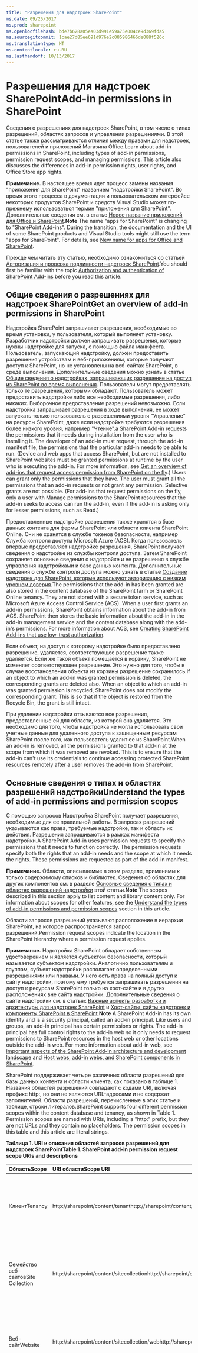```yaml
---
title: "Разрешения для надстроек SharePoint"
ms.date: 09/25/2017
ms.prod: sharepoint
ms.openlocfilehash: bde7b628a05ea03d991e59a75e004ce9d369fda5
ms.sourcegitcommit: 1cae27d85ee691d976e2c085986466de088f526c
ms.translationtype: HT
ms.contentlocale: ru-RU
ms.lasthandoff: 10/13/2017
---
```

# <a name="add-in-permissions-in-sharepoint"></a><span data-ttu-id="461f5-102">Разрешения для надстроек SharePoint</span><span class="sxs-lookup"><span data-stu-id="461f5-102">Add-in permissions in SharePoint</span></span>
<span data-ttu-id="461f5-p101">Сведения о разрешениях для надстроек SharePoint, в том числе о типах разрешений, областях запросов и управлении разрешениями. В этой статье также рассматриваются отличия между правами для надстроек, пользователей и приложений Магазина Office.</span><span class="sxs-lookup"><span data-stu-id="461f5-p101">Learn about add-in permissions in SharePoint, including types of add-in permissions, permission request scopes, and managing permissions. This article also discusses the differences in add-in permission rights, user rights, and Office Store app rights.</span></span>
 

 <span data-ttu-id="461f5-p102">**Примечание.** В настоящее время идет процесс замены названия "приложения для SharePoint" названием "надстройки SharePoint". Во время этого процесса в документации и пользовательском интерфейсе некоторых продуктов SharePoint и средств Visual Studio может по-прежнему использоваться термин "приложения для SharePoint". Дополнительные сведения см. в статье [Новое название приложений для Office и SharePoint](new-name-for-apps-for-sharepoint.md#bk_newname).</span><span class="sxs-lookup"><span data-stu-id="461f5-p102">**Note**  The name "apps for SharePoint" is changing to "SharePoint Add-ins". During the transition, the documentation and the UI of some SharePoint products and Visual Studio tools might still use the term "apps for SharePoint". For details, see  [New name for apps for Office and SharePoint](new-name-for-apps-for-sharepoint.md#bk_newname).</span></span>
 

<span data-ttu-id="461f5-108">Прежде чем читать эту статью, необходимо ознакомиться со статьей [Авторизация и проверка подлинности надстроек SharePoint](authorization-and-authentication-of-sharepoint-add-ins.md).</span><span class="sxs-lookup"><span data-stu-id="461f5-108">You should first be familiar with the topic  [Authorization and authentication of SharePoint Add-ins](authorization-and-authentication-of-sharepoint-add-ins.md) before you read this article.</span></span> 

## <a name="get-an-overview-of-add-in-permissions-in-sharepoint"></a><span data-ttu-id="461f5-109">Общие сведения о разрешениях для надстроек SharePoint</span><span class="sxs-lookup"><span data-stu-id="461f5-109">Get an overview of add-in permissions in SharePoint</span></span>
<span data-ttu-id="461f5-110"><a name="Perm_intro"> </a></span><span class="sxs-lookup"><span data-stu-id="461f5-110"></span></span>

<span data-ttu-id="461f5-p103">Надстройка SharePoint запрашивает разрешения, необходимые во время установки, у пользователя, который выполняет установку. Разработчик надстройки должен запрашивать разрешения, которые нужны надстройке для запуска, с помощью файла манифеста. Пользователь, запускающий надстройку, должен предоставить разрешения устройствам и веб-приложениям, которые получают доступ к SharePoint, но не установлены на веб-сайтах SharePoint, в среде выполнения. Дополнительные сведения можно узнать в статье  [Общие сведения о надстройках, запрашивающих разрешение на доступ из SharePoint во время выполнения](authorization-code-oauth-flow-for-sharepoint-add-ins.md#Overview). Пользователи могут предоставлять только те разрешения, которыми обладают. Пользователь может предоставить надстройке либо все необходимые разрешения, либо никаких. Выборочное предоставление разрешений невозможно. Если надстройка запрашивает разрешения в ходе выполнения, ее может запускать только пользователь с разрешениями уровня "Управление" на ресурсы SharePoint, даже если надстройке требуются разрешения более низкого уровня, например "Чтение".</span><span class="sxs-lookup"><span data-stu-id="461f5-p103">a SharePoint Add-in requests the permissions that it needs during installation from the user who is installing it. The developer of an add-in must request, through the add-in manifest file, the permissions that the particular add-in needs to be able to run. (Device and web apps that access SharePoint, but are not installed to SharePoint websites must be granted permissions at runtime by the user who is executing the add-in. For more information, see  [Get an overview of add-ins that request access permission from SharePoint on the fly](authorization-code-oauth-flow-for-sharepoint-add-ins.md#Overview).) Users can grant only the permissions that they have. The user must grant all the permissions that an add-in requests or not grant any permission. Selective grants are not possible. (For add-ins that request permissions on the fly, only a user with Manage permissions to the SharePoint resources that the add-in seeks to access can run the add-in, even if the add-in is asking only for lesser permissions, such as Read.)</span></span>
 

 
<span data-ttu-id="461f5-p104">Предоставленные надстройке разрешения также хранятся в базе данных контента для фермы SharePoint или области клиента SharePoint Online. Они не хранятся в службе токенов безопасности, например Служба контроля доступа Microsoft Azure (ACS). Когда пользователь впервые предоставляет надстройке разрешения, SharePoint получает сведения о надстройке из службы контроля доступа. Затем SharePoint сохраняет основные сведения о надстройке и ее разрешения в службе управления надстройками и базе данных контента. Дополнительные сведения о службе контроля доступа можно узнать в статье  [Создание надстроек для SharePoint, которые используют авторизацию с низким уровнем доверия](creating-sharepoint-add-ins-that-use-low-trust-authorization.md).</span><span class="sxs-lookup"><span data-stu-id="461f5-p104">The permissions that the add-in has been granted are also stored in the content database of the SharePoint farm or SharePoint Online tenancy. They are not stored with a secure token service, such as Microsoft Azure Access Control Service (ACS). When a user first grants an add-in permissions, SharePoint obtains information about the add-in from ACS. SharePoint then stores the basic information about the add-in in the add-in management service and the content database along with the add-in's permissions. For more information about ACS, see  [Creating SharePoint Add-ins that use low-trust authorization](creating-sharepoint-add-ins-that-use-low-trust-authorization.md).</span></span>
 

 
<span data-ttu-id="461f5-p105">Если объект, на доступ к которому надстройке было предоставлено разрешение, удаляется, соответствующее разрешение также удаляется. Если же такой объект помещается в корзину, SharePoint не изменяет соответствующее разрешение. Это нужно для того, чтобы в случае восстановления объекта из корзины разрешение сохранилось.</span><span class="sxs-lookup"><span data-stu-id="461f5-p105">If an object to which an add-in was granted permission is deleted, the corresponding grants are deleted also. When an object to which an add-in was granted permission is recycled, SharePoint does not modify the corresponding grant. This is so that if the object is restored from the Recycle Bin, the grant is still intact.</span></span>
 

 
<span data-ttu-id="461f5-p106">При удалении надстройки отзываются все разрешения, предоставленные ей для области, из которой она удаляется. Это необходимо для того, чтобы надстройка не могла использовать свои учетные данные для удаленного доступа к защищенным ресурсам SharePoint после того, как пользователь удалит ее из SharePoint.</span><span class="sxs-lookup"><span data-stu-id="461f5-p106">When an add-in is removed, all the permissions granted to that add-in at the scope from which it was removed are revoked. This is to ensure that the add-in can't use its credentials to continue accessing protected SharePoint resources remotely after a user removes the add-in from SharePoint.</span></span>
 

 

## <a name="understand-the-types-of-add-in-permissions-and-permission-scopes"></a><span data-ttu-id="461f5-128">Основные сведения о типах и областях разрешений надстройки</span><span class="sxs-lookup"><span data-stu-id="461f5-128">Understand the types of add-in permissions and permission scopes</span></span>
<span data-ttu-id="461f5-129"><a name="Perm_types"> </a></span><span class="sxs-lookup"><span data-stu-id="461f5-129"></span></span>

<span data-ttu-id="461f5-p107">С помощью запросов Надстройка SharePoint получает разрешения, необходимые для ее правильной работы. В запросах разрешений указываются как права, требуемые надстройке, так и область их действия. Разрешения запрашиваются в рамках манифеста надстройки.</span><span class="sxs-lookup"><span data-stu-id="461f5-p107">A SharePoint Add-in uses permission requests to specify the permissions that it needs to function correctly. The permission requests specify both the rights that an add-in needs and the scope at which it needs the rights. These permissions are requested as part of the add-in manifest.</span></span>
 

 

 <span data-ttu-id="461f5-p108">**Примечание.** Области, описываемые в этом разделе, применимы к только содержимому списков и библиотек. Сведения об областях для других компонентов см. в разделе [Основные сведения о типах и областях разрешений надстройки](#Perm_types) этой статьи.</span><span class="sxs-lookup"><span data-stu-id="461f5-p108">**Note**  The scopes described in this section apply to list content and library content only. For information about scopes for other features, see the  [Understand the types of add-in permissions and permission scopes](#Perm_types) section in this article.</span></span>
 

<span data-ttu-id="461f5-135">Области запросов разрешений указывают расположение в иерархии SharePoint, на которое распространяется запрос разрешений.</span><span class="sxs-lookup"><span data-stu-id="461f5-135">Permission request scopes indicate the location in the SharePoint hierarchy where a permission request applies.</span></span>
 

 

 <span data-ttu-id="461f5-p109">**Примечание.** Надстройка SharePoint обладает собственным удостоверением и является субъектом безопасности, который называется субъектом надстройки. Аналогично пользователям и группам, субъект надстройки располагает определенными разрешениями или правами. У него есть права на полный доступ к сайту надстройки, поэтому ему требуется запрашивать разрешения на доступ к ресурсам SharePoint только на хост-сайте и в других расположениях вне сайта надстройки. Дополнительные сведения о сайте надстройки см. в статьях [Важные аспекты разработки и архитектуры для надстроек SharePoint](important-aspects-of-the-sharepoint-add-in-architecture-and-development-landscap.md) и [Хост-сайты, сайты надстроек и компоненты SharePoint в SharePoint](host-webs-add-in-webs-and-sharepoint-components-in-sharepoint.md).</span><span class="sxs-lookup"><span data-stu-id="461f5-p109">**Note**  A SharePoint Add-in has its own identity and is a security principal, called an add-in principal. Like users and groups, an add-in principal has certain permissions or rights. The add-in principal has full control rights to the add-in web so it only needs to request permissions to SharePoint resources in the host web or other locations outside the add-in web. For more information about add-in web, see  [Important aspects of the SharePoint Add-in architecture and development landscape](important-aspects-of-the-sharepoint-add-in-architecture-and-development-landscap.md) and [Host webs, add-in webs, and SharePoint components in SharePoint](host-webs-add-in-webs-and-sharepoint-components-in-sharepoint.md).</span></span>
 

<span data-ttu-id="461f5-p110">SharePoint поддерживает четыре различных области разрешений для базы данных контента и области клиента, как показано в таблице 1. Названия областей разрешений совпадают с кодами URI, включая префикс http:, но они не являются URL-адресами и не содержат заполнителей. Области разрешений, перечисленные в этих статье и таблице, строки литералов.</span><span class="sxs-lookup"><span data-stu-id="461f5-p110">SharePoint supports four different permission scopes within the content database and tenancy, as shown in Table 1. Permission scopes are named with URIs, including a "http:" prefix, but they are not URLs and they contain no placeholders. The permission scopes in this table and this article are literal strings.</span></span>
 

 

<span data-ttu-id="461f5-143">**Таблица 1. URI и описания областей запросов разрешений для надстроек SharePoint**</span><span class="sxs-lookup"><span data-stu-id="461f5-143">**Table 1. SharePoint add-in permission request scope URIs and descriptions**</span></span>

|<span data-ttu-id="461f5-144">**Область**</span><span class="sxs-lookup"><span data-stu-id="461f5-144">**Scope**</span></span>|<span data-ttu-id="461f5-145">**URI области**</span><span class="sxs-lookup"><span data-stu-id="461f5-145">**Scope URI**</span></span>|<span data-ttu-id="461f5-146">**Описание**</span><span class="sxs-lookup"><span data-stu-id="461f5-146">**Description**</span></span>|
|:-----|:-----|:-----|
|<span data-ttu-id="461f5-147">Клиент</span><span class="sxs-lookup"><span data-stu-id="461f5-147">Tenancy</span></span>| <span data-ttu-id="461f5-148">http://sharepoint/content/tenant</span><span class="sxs-lookup"><span data-stu-id="461f5-148">http://sharepoint/content/tenant</span></span>|<span data-ttu-id="461f5-p111">Клиент, в котором установлена надстройка. Включает все дочерние элементы этой области.</span><span class="sxs-lookup"><span data-stu-id="461f5-p111">The tenancy where the add-in is installed. Includes all children of this scope.</span></span>|
|<span data-ttu-id="461f5-151">Семейство веб-сайтов</span><span class="sxs-lookup"><span data-stu-id="461f5-151">Site Collection</span></span>| <span data-ttu-id="461f5-152">http://sharepoint/content/sitecollection</span><span class="sxs-lookup"><span data-stu-id="461f5-152">http://sharepoint/content/sitecollection</span></span>|<span data-ttu-id="461f5-p112">Семейство веб-сайтов, в котором установлена надстройка. Включает все дочерние элементы этой области.</span><span class="sxs-lookup"><span data-stu-id="461f5-p112">The site collection where the add-in is installed. Includes all children of this scope.</span></span>|
|<span data-ttu-id="461f5-155">Веб-сайт</span><span class="sxs-lookup"><span data-stu-id="461f5-155">Website</span></span>| <span data-ttu-id="461f5-156">http://sharepoint/content/sitecollection/web</span><span class="sxs-lookup"><span data-stu-id="461f5-156">http://sharepoint/content/sitecollection/web</span></span>|<span data-ttu-id="461f5-p113">Веб-сайт, на котором установлена надстройка. Включает все дочерние элементы этой области.</span><span class="sxs-lookup"><span data-stu-id="461f5-p113">The website where the add-in is installed. Includes all children of this scope.</span></span>|
|<span data-ttu-id="461f5-159">Список</span><span class="sxs-lookup"><span data-stu-id="461f5-159">List</span></span>| <span data-ttu-id="461f5-160">http://sharepoint/content/sitecollection/web/list</span><span class="sxs-lookup"><span data-stu-id="461f5-160">http://sharepoint/content/sitecollection/web/list</span></span>|<span data-ttu-id="461f5-p114">Представляет собой единый список веб-сайта, на котором установлена надстройка. Когда пользователю, который устанавливает надстройку, предлагается предоставить разрешения, в диалоговом окне он может выбрать один список, для которого надстройке предоставляются разрешения. Если надстройка требует разрешения более чем для одного списка, необходимо запрашивать разрешение для веб-области. Поскольку у разработчиков нет возможности контролировать выбор списков пользователями, равно как и сообщать последним, какой список следует выбрать, необходимо использовать веб-область, если есть такой список, для которого у вашей надстройки  *должно*  быть разрешение. (Тем не менее, существует возможность ограничить выбор пользователей определенными подмножествами списков. См. раздел [Область запроса разрешений со связанными свойствами](#AssociatedProperties) ниже.) </span><span class="sxs-lookup"><span data-stu-id="461f5-p114">A single list in the website where the add-in is installed. When the user who installs the add-in is prompted to grant permissions, the dialog enables the user to select one list to which the add-in is granted permissions. If the add-in needs permission to more than one list, it must request permission to web scope. Also, since you, the developer, have no way to control which list the user chooses or to tell the user which one to choose, you must use web scope if there is a list to which your add-in  *must*  have permission. (But there is a way to narrow the user's choice to certain subsets of lists. See [Permission request scope with associated properties](#AssociatedProperties) below.)</span></span>|

<span data-ttu-id="461f5-p115">Если надстройке предоставлено разрешение на одну из областей, оно применяется ко всем дочерним элементам в этой области. Например, если надстройке предоставлено разрешение на доступ к веб-сайту, ей также предоставляется разрешение на доступ ко всем спискам на веб-сайте и всем элементам этих списков.</span><span class="sxs-lookup"><span data-stu-id="461f5-p115">If an add-in is granted permission to one of the scopes, the permission applies to all children of the scope. For example, if an add-in is granted permission to a website, the add-in is also granted permission to each list that is contained in the website, and all list items that are in each list.</span></span>
 

 
<span data-ttu-id="461f5-p116">Поскольку запросы разрешений выполняются безотносительно к топологии семейства веб-сайтов, в котором установлена надстройка, область указывается как тип, а не как URL-адрес определенного экземпляра. Эти типы областей выражаются в виде универсальных кодов ресурсов (URI). Разрешения для ресурсов, которые хранятся в базе данных контента SharePoint, упорядочены по следующему URI:  `http://sharepoint/content`.</span><span class="sxs-lookup"><span data-stu-id="461f5-p116">Because permission requests are made without information about the topology of the site collection where the add-in is installed, the scope is expressed as a type instead of as the URL of a specific instance. These scope types are expressed as URIs. Permissions to resources that are stored in the SharePoint content database are organized under the following URI:  `http://sharepoint/content`.</span></span>
 

 

## <a name="understand-the-differences-between-add-in-permission-rights-and-user-rights"></a><span data-ttu-id="461f5-172">Различия между правами, связанными с разрешениями надстройки, и правами пользователя</span><span class="sxs-lookup"><span data-stu-id="461f5-172">Understand the differences between add-in permission rights and user rights</span></span>
<span data-ttu-id="461f5-173"><a name="Perm_diff"> </a></span><span class="sxs-lookup"><span data-stu-id="461f5-173"></span></span>

<span data-ttu-id="461f5-p117">Разрешения определяют действия, которые надстройке разрешено выполнять в рамках данной области. SharePoint поддерживает четыре уровня прав на доступ к базе данных контента. В каждой области надстройка может иметь следующие права:</span><span class="sxs-lookup"><span data-stu-id="461f5-p117">Permissions indicate the activities that an add-in is permitted to do within the requested scope. SharePoint supports four rights levels in the content database. For each scope, an add-in can have the following rights:</span></span>
 

 

- <span data-ttu-id="461f5-177">Чтение</span><span class="sxs-lookup"><span data-stu-id="461f5-177">Read</span></span>
    
 
- <span data-ttu-id="461f5-178">Запись</span><span class="sxs-lookup"><span data-stu-id="461f5-178">Write</span></span>
    
 
- <span data-ttu-id="461f5-179">Управление</span><span class="sxs-lookup"><span data-stu-id="461f5-179">Manage</span></span>
    
 
- <span data-ttu-id="461f5-180">FullControl</span><span class="sxs-lookup"><span data-stu-id="461f5-180">FullControl</span></span>
    
 

 <span data-ttu-id="461f5-181">**Примечание.** Дополнительные сведения о составе прав Read, Write, Manage и FullControl см. в статье [Планирование управления разрешениями надстроек](http://technet.microsoft.com/ru-RU/library/jj219576%28office.15%29.aspx).</span><span class="sxs-lookup"><span data-stu-id="461f5-181">**Note**  For more information about what Read, Write, Manage, and FullControl rights include, see  [Plan add-in permissions management](http://technet.microsoft.com/ru-RU/library/jj219576%28office.15%29.aspx).</span></span>
 


 <span data-ttu-id="461f5-p118">**Примечание.** Эти права соответствуют стандартным уровням разрешений для пользователей SharePoint: "Читатель", "Участник", "Разработчик" и "Полный доступ". Дополнительные сведения об уровнях разрешений для пользователей см. в статье [Разрешения и уровни разрешений для пользователей](http://technet.microsoft.com/ru-RU/library/cc288074.aspx). Имена прав для надстроек не совпадают с названиями прав для ролей пользователей SharePoint, чтобы их невозможно было перепутать друг с другом. Настройка разрешений, связанных с ролями пользователей SharePoint, не влияет на уровни разрешений для надстроек, поэтому имена прав для надстроек не совпадают с названиями соответствующих ролей пользователей SharePoint (за исключением разрешения "Полный доступ", которое невозможно настраивать с помощью пользовательского интерфейса управления разрешениями).</span><span class="sxs-lookup"><span data-stu-id="461f5-p118">**Note**  These rights correspond to the default user permission levels of SharePoint: Reader, Contributor, Designer, and Full Control. For more information about user permission levels, see  [User permissions and permission levels](http://technet.microsoft.com/ru-RU/library/cc288074.aspx).The add-ins rights names do not match SharePoint user roles rights names, to avoid confusion between user roles rights and add-in rights. Because customizing the permissions that are associated with SharePoint user roles does not affect add-in permission request levels, the add-in rights names do not match the corresponding SharePoint user roles, except Full Control, which can't be customized through the permissions management user interface.</span></span>
 

<span data-ttu-id="461f5-185">Кроме того:</span><span class="sxs-lookup"><span data-stu-id="461f5-185">In addition:</span></span>
 

 

- <span data-ttu-id="461f5-186">Надстройка может иметь право на выполнение запросов только в области поиска.</span><span class="sxs-lookup"><span data-stu-id="461f5-186">For Search only, an add-in can have the Query right.</span></span>
    
 
- <span data-ttu-id="461f5-p119">Для некоторых областей Microsoft Project Server 2013 также имеются права на отправку состояния и повышение прав. Для большинства областей Project Server 2013 доступны только права на чтение и запись. Подробнее можно узнать в разделе  [Основные сведения о типах и областях разрешений надстройки](#Perm_types) этой статьи.</span><span class="sxs-lookup"><span data-stu-id="461f5-p119">For some Microsoft Project Server 2013 scopes, there is also the SubmitStatus right or the Elevate right. For most scopes for Project Server 2013, only Read and Write are available. For more information, see the  [Understand the types of add-in permissions and permission scopes](#Perm_types) section in this article.</span></span>
    
 
- <span data-ttu-id="461f5-190">Для таксономии доступны только права на чтение и запись.</span><span class="sxs-lookup"><span data-stu-id="461f5-190">For taxonomy, only rights for Read and Write are available.</span></span>
    
 

 <span data-ttu-id="461f5-p120">**Примечание.** В отношении прав, которые могут запрашивать надстройки из Магазина Office, действуют некоторые ограничения. Дополнительные сведения см. в разделе [Основные сведения о типах и областях разрешений надстройки](#Perm_types) этой статьи.</span><span class="sxs-lookup"><span data-stu-id="461f5-p120">**Note**  Office Store apps have some restrictions as to what type of rights an add-in can request. For more information, see the  [Understand the types of add-in permissions and permission scopes](#Perm_types) section in this article.</span></span>
 

<span data-ttu-id="461f5-p121">В отличие от ролей пользователей SharePoint, эти уровни прав недоступны для настройки. Это позволяет гарантировать, что если надстройка запрашивает разрешения, ей предоставляется предсказуемый набор возможностей. При этом надстройке не нужно учитывать возможность того, что ей будет предоставлен более низкий уровень разрешений, чем требуется.</span><span class="sxs-lookup"><span data-stu-id="461f5-p121">Unlike SharePoint user roles, these rights levels are not customizable. This is to ensure that when an add-in is granted a permission request, the add-in is guaranteed a predictable set of capabilities, and it does not have to account for the possibility of being granted less permission than it expects.</span></span>
 

 
<span data-ttu-id="461f5-p122">Пользователь не может предоставить надстройке разрешения, которых у него нет. При попытке установить надстройку, которой требуется больше разрешений, чем есть у пользователя, отображается соответствующее сообщение об ошибке.</span><span class="sxs-lookup"><span data-stu-id="461f5-p122">A user cannot grant an add-in permissions that the user himself or herself does not have. If a user attempts to install an add-in that requests more permissions than the user has, an error message displays to the user informing them that they don't have sufficient permissions to grant the add-in its request.</span></span>
 

 
<span data-ttu-id="461f5-p123">Разрешения, которые неизвестны системе SharePoint, игнорируются. Это означает, что если надстройка запрашивает разрешение, которое не распознается системой SharePoint, эту надстройку можно установить, но она не запрашивает разрешение у пользователя и не получает его.</span><span class="sxs-lookup"><span data-stu-id="461f5-p123">Permissions that are not known to SharePoint are ignored. This means that, if an add-in requests a permission that SharePoint does not recognize, the add-in can still be installed, but the user is not prompted to grant the permission, and the permission is not granted to the add-in.</span></span>
 

 

## <a name="learn-about-the-available-scopes-and-permissions-and-about-the-restrictions-on-office-store-apps-permissions"></a><span data-ttu-id="461f5-199">Сведения о доступных областях и разрешениях, а также ограничениях, связанных с разрешениями надстроек Магазин Office</span><span class="sxs-lookup"><span data-stu-id="461f5-199">Learn about the available scopes and permissions, and about the restrictions on Office Store apps permissions</span></span>
<span data-ttu-id="461f5-200"><a name="Perm_rightlist"> </a></span><span class="sxs-lookup"><span data-stu-id="461f5-200"></span></span>

<span data-ttu-id="461f5-p124">Различные области имеют разные наборы прав, которые может запросить надстройка. В этом разделе описываются наборы прав, доступные для каждой области. В нем также рассматриваются ограничения на Надстройки SharePoint, которые продаются через Магазин Office.</span><span class="sxs-lookup"><span data-stu-id="461f5-p124">Different scopes have different sets of rights that are available for an add-in to request. This section describes the sets of rights that are available for each scope. Also, it highlights the restrictions for SharePoint Add-ins that are sold through the Office Store.</span></span>
 

 

### <a name="office-store-apps-rights"></a><span data-ttu-id="461f5-204">Права надстроек Магазин Office</span><span class="sxs-lookup"><span data-stu-id="461f5-204">Office Store apps' rights</span></span>

<span data-ttu-id="461f5-p125">Для надстроек из Магазин Office доступны только права на чтение, запись и управление. Если вы попытаетесь отправить в Магазин Office надстройку, требующую права на полный доступ, отправка будет заблокирована. Поскольку блокировка происходит в процессе отправки в Магазин Office, надстройки, которые запрашивают уровень разрешений выше, чем "Управление", можно развертывать через каталог надстроек.</span><span class="sxs-lookup"><span data-stu-id="461f5-p125">Only Read, Write, and Manage rights are allowed for Office Store apps. If you try to submit an app to the Office Store that requires FullControl rights, your app is blocked from submission. Because the block is in the Office Store submission pipeline, apps that request more than Manage permissions can still be deployed through the add-in catalog.</span></span>
 

 

### <a name="permission-request-scopes-for-list-content-and-library-content"></a><span data-ttu-id="461f5-208">Области запроса разрешений для содержимого списков и библиотек</span><span class="sxs-lookup"><span data-stu-id="461f5-208">Permission request scopes for list content and library content</span></span>
<span data-ttu-id="461f5-209"><a name="PermissionsForLists"> </a></span><span class="sxs-lookup"><span data-stu-id="461f5-209"></span></span>

<span data-ttu-id="461f5-p126">В таблице 2 показаны области запроса разрешений для содержимого списков и библиотек. В ней также перечислены права, которые можно указать для универсального кода ресурса (URI) каждой области.</span><span class="sxs-lookup"><span data-stu-id="461f5-p126">Table 2 shows the permission request scope for list and library content. It also lists the rights that can be specified for each scope URI.</span></span>
 

 

 <span data-ttu-id="461f5-212">**Примечание.** URI, используемые в таблице 2, являются литералами.</span><span class="sxs-lookup"><span data-stu-id="461f5-212">**Note**  The URIs used in Table 2 are literal values.</span></span>
 


<span data-ttu-id="461f5-213">**Таблица 2. URI областей разрешений для надстроек SharePoint и доступные права**</span><span class="sxs-lookup"><span data-stu-id="461f5-213">**Table 2. SharePoint add-in permission scope URIs and available rights**</span></span>

|<span data-ttu-id="461f5-214">**URI области**</span><span class="sxs-lookup"><span data-stu-id="461f5-214">**Scope URI**</span></span>|<span data-ttu-id="461f5-215">**Доступные права**</span><span class="sxs-lookup"><span data-stu-id="461f5-215">**Available Rights**</span></span>|
|:-----|:-----|
|<span data-ttu-id="461f5-216">http://sharepoint/content/sitecollection</span><span class="sxs-lookup"><span data-stu-id="461f5-216">http://sharepoint/content/sitecollection</span></span>|<span data-ttu-id="461f5-217">Чтение, запись, управление, полный доступ</span><span class="sxs-lookup"><span data-stu-id="461f5-217">Read, Write, Manage, FullControl</span></span>|
|<span data-ttu-id="461f5-218">http://sharepoint/content/sitecollection/web</span><span class="sxs-lookup"><span data-stu-id="461f5-218">http://sharepoint/content/sitecollection/web</span></span>|<span data-ttu-id="461f5-219">Чтение, запись, управление, полный доступ</span><span class="sxs-lookup"><span data-stu-id="461f5-219">Read, Write, Manage, FullControl</span></span>|
|<span data-ttu-id="461f5-220">http://sharepoint/content/sitecollection/web/list</span><span class="sxs-lookup"><span data-stu-id="461f5-220">http://sharepoint/content/sitecollection/web/list</span></span>|<span data-ttu-id="461f5-221">Чтение, запись, управление, полный доступ</span><span class="sxs-lookup"><span data-stu-id="461f5-221">Read, Write, Manage, FullControl</span></span>|
|<span data-ttu-id="461f5-222">http://sharepoint/content/tenant</span><span class="sxs-lookup"><span data-stu-id="461f5-222">http://sharepoint/content/tenant</span></span>|<span data-ttu-id="461f5-223">Чтение, запись, управление, полный доступ</span><span class="sxs-lookup"><span data-stu-id="461f5-223">Read, Write, Manage, FullControl</span></span>|
<span data-ttu-id="461f5-p127">В следующем фрагменте кода демонстрируется использование областей разрешений и прав в файле AppManifest.xml. В первом примере надстройка запрашивает разрешение на чтение для области списка.</span><span class="sxs-lookup"><span data-stu-id="461f5-p127">The following code shows how you use permission scopes and rights in the AppManifest.xml file. In the first example, an add-in is asking for Write access to the list scope.</span></span>
 

 



```XML
<?xml version="1.0" encoding="utf-8" ?>
<App xmlns="http://schemas.microsoft.com/sharepoint/2012/app/manifest"
     ProductID="{4a07f3bd-803d-45f2-a710-b9e944c3396e}"
     Version="1.0.0.0"
     SharePointMinVersion="15.0.0.0"
     Name="MySampleAddIn"
>
  <Properties>
    <Title>My Sample Add-in</Title>
    <StartPage>~remoteAppUrl/Home.aspx?{StandardTokens}</StartPage>
  </Properties>

  <AppPrincipal>
    <RemoteWebApplication ClientId="1ee82b34-7c1b-471b-b27e-ff272accd564" />
  </AppPrincipal>

  <AppPermissionRequests>
    <AppPermissionRequest Scope="http://sharepoint/content/sitecollection/web/list" Right="Write"/>
  </AppPermissionRequests>
</App>
```

<span data-ttu-id="461f5-226">В следующем фрагменте кода надстройка запрашивает разрешение на чтение для области сайта и разрешение на запись для области списка.</span><span class="sxs-lookup"><span data-stu-id="461f5-226">The following code shows an add-in that is asking for Read access to the web scope and Write access to the list scope.</span></span>
 

 



```XML
<?xml version="1.0" encoding="utf-8" ?>
<App xmlns="http://schemas.microsoft.com/sharepoint/2012/app/manifest"
     ProductID="{4a07f3bd-803d-45f2-a710-b9e944c3396e}"
     Version="1.0.0.0"
     SharePointMinVersion="15.0.0.0"
     Name="MySampleAddIn"
>
  <Properties>
    <Title>My Sample Add-in</Title>
    <StartPage>~remoteAppUrl/Home.aspx?{StandardTokens}</StartPage>
  </Properties>

  <AppPrincipal>
    <RemoteWebApplication ClientId="6daebfdd-6516-4506-a7a9-168862921986" />
  </AppPrincipal>

  <AppPermissionRequests>
    <AppPermissionRequest Scope="http://sharepoint/content/sitecollection/web" Right="Read"/>
    <AppPermissionRequest Scope="http://sharepoint/content/sitecollection/web/list" Right="Write"/>
  </AppPermissionRequests>
</App>
```


### <a name="permission-request-scopes-for-other-sharepoint-features"></a><span data-ttu-id="461f5-227">Области запроса разрешений для других компонентов SharePoint</span><span class="sxs-lookup"><span data-stu-id="461f5-227">Permission request scopes for other SharePoint features</span></span>
<span data-ttu-id="461f5-228"><a name="PermissionsForLists"> </a></span><span class="sxs-lookup"><span data-stu-id="461f5-228"></span></span>

<span data-ttu-id="461f5-229">В приведенных ниже таблицах перечислены области разрешений для других компонентов SharePoint.</span><span class="sxs-lookup"><span data-stu-id="461f5-229">The permission request scope for other SharePoint features are listed in the following tables.</span></span> 
 

 

 <span data-ttu-id="461f5-230">**Примечание.** URI в этих таблицах являются литералами.</span><span class="sxs-lookup"><span data-stu-id="461f5-230">**Note**  The URIs used in the tables are literal values.</span></span>
 

<span data-ttu-id="461f5-p128">В таблице 3 показана область запроса разрешений для Службы Business Connectivity Services (BCS). В ней также перечислены права, которые можно указать для универсального кода ресурса (URI) этой области.</span><span class="sxs-lookup"><span data-stu-id="461f5-p128">Table 3 shows the permission request scope for Business Connectivity Services (BCS) . It also lists the rights that can be specified for that scope URI.</span></span>
 

 

<span data-ttu-id="461f5-233">**Таблица 3. Коды URI области запроса разрешений надстройки для Business Connectivity Services и доступные права**</span><span class="sxs-lookup"><span data-stu-id="461f5-233">**Table 3. BCS add-in permission request scope URIs and available rights**</span></span>

|<span data-ttu-id="461f5-234">**URI области**</span><span class="sxs-lookup"><span data-stu-id="461f5-234">**Scope URI**</span></span>|<span data-ttu-id="461f5-235">**Доступные права**</span><span class="sxs-lookup"><span data-stu-id="461f5-235">**Available Rights**</span></span>|
|:-----|:-----|
|<span data-ttu-id="461f5-236">http://sharepoint/bcs/connection</span><span class="sxs-lookup"><span data-stu-id="461f5-236">http://sharepoint/bcs/connection</span></span>|<span data-ttu-id="461f5-237">Чтение</span><span class="sxs-lookup"><span data-stu-id="461f5-237">Read</span></span>|

 <span data-ttu-id="461f5-238">**Примечание.** Дополнительные сведения об области разрешений служб BCS для надстроек см. в статье [Business Connectivity Services в SharePoint](http://msdn.microsoft.com/library/64b7d032-4b83-4e9e-bc08-f0a161af5457%28Office.15%29.aspx).</span><span class="sxs-lookup"><span data-stu-id="461f5-238">**Note**  For more information about the BCS add-in permission request scope, see  [Business Connectivity Services in SharePoint](http://msdn.microsoft.com/library/64b7d032-4b83-4e9e-bc08-f0a161af5457%28Office.15%29.aspx).</span></span>
 


 

 
<span data-ttu-id="461f5-p129">В таблице 4 показана область разрешений для службы поиска. В ней также перечислены права, которые можно задать для этого URI области.</span><span class="sxs-lookup"><span data-stu-id="461f5-p129">Table 4 shows the permission request scope for Search. It also lists the rights that can be specified for that scope URI.</span></span>
 

 

<span data-ttu-id="461f5-241">**Таблица 4. Коды URI области запроса разрешений надстройки для поиска и доступные права**</span><span class="sxs-lookup"><span data-stu-id="461f5-241">**Table 4. Search add-in permission request scope URIs and available rights**</span></span>

|<span data-ttu-id="461f5-242">**URI области**</span><span class="sxs-lookup"><span data-stu-id="461f5-242">**Scope URI**</span></span>|<span data-ttu-id="461f5-243">**Доступные права**</span><span class="sxs-lookup"><span data-stu-id="461f5-243">**Available Rights**</span></span>|
|:-----|:-----|
|<span data-ttu-id="461f5-244">http://sharepoint/search</span><span class="sxs-lookup"><span data-stu-id="461f5-244">http://sharepoint/search</span></span>|<span data-ttu-id="461f5-245">QueryAsUserIgnoreAppPrincipal</span><span class="sxs-lookup"><span data-stu-id="461f5-245">QueryAsUserIgnoreAppPrincipal</span></span>|

 <span data-ttu-id="461f5-246">**Примечание.** Дополнительные сведения об области разрешений службы поиска для надстроек см. в статье [Поиск в SharePoint](http://msdn.microsoft.com/library/59220f81-0e5e-4945-8056-cf0a116446cb%28Office.15%29.aspx).</span><span class="sxs-lookup"><span data-stu-id="461f5-246">**Note**  For more information about the Search add-in permission request scope, see  [Search in SharePoint](http://msdn.microsoft.com/library/59220f81-0e5e-4945-8056-cf0a116446cb%28Office.15%29.aspx).</span></span>
 


 

 
<span data-ttu-id="461f5-p130">В таблице 5 показана область запроса разрешений для Project Server 2013. В ней также перечислены права, которые можно указать для универсального кода ресурса (URI) каждой области.</span><span class="sxs-lookup"><span data-stu-id="461f5-p130">Table 5 shows the permission request scope for Project Server 2013. It also lists the rights that can be specified for each scope URI.</span></span>
 

 

 <span data-ttu-id="461f5-p131">**Примечание.** Надстройку с использованием компонентов и служб Project Server 2013 следует тестировать в среде, содержащей необходимые компоненты и службы Project Server. Сборка поставщика разрешений Project Server 2013, включающая сведения об областях разрешений Project Server 2013, не устанавливается в SharePoint Server по умолчанию. Дополнительные сведения см. в документации по Project Server 2013 для разработчиков.</span><span class="sxs-lookup"><span data-stu-id="461f5-p131">**Note**  An add-in that uses Project Server 2013 features and services should be tested in an environment that has the required Project Server features and services. The Project Server 2013 permission provider assembly that knows about Project Server 2013 permission scopes is not installed by default with SharePoint Server. For more information, see the Project Server 2013 developer documentation.</span></span>
 


<span data-ttu-id="461f5-252">**Таблица 5. URI областей разрешений и доступные права для надстроек Project Server**</span><span class="sxs-lookup"><span data-stu-id="461f5-252">**Table 5. Project Server add-in permission request scope URIs and available rights**</span></span>

|<span data-ttu-id="461f5-253">**Область**</span><span class="sxs-lookup"><span data-stu-id="461f5-253">**Scope**</span></span>|<span data-ttu-id="461f5-254">**Доступные права**</span><span class="sxs-lookup"><span data-stu-id="461f5-254">**Available Rights**</span></span>|
|:-----|:-----|
|<span data-ttu-id="461f5-255">http://sharepoint/projectserver</span><span class="sxs-lookup"><span data-stu-id="461f5-255">http://sharepoint/projectserver</span></span>|<span data-ttu-id="461f5-256">Управление</span><span class="sxs-lookup"><span data-stu-id="461f5-256">Manage</span></span>|
|<span data-ttu-id="461f5-257">http://sharepoint/projectserver/projects</span><span class="sxs-lookup"><span data-stu-id="461f5-257">http://sharepoint/projectserver/projects</span></span>|<span data-ttu-id="461f5-258">Чтение, запись</span><span class="sxs-lookup"><span data-stu-id="461f5-258">Read, Write</span></span>|
|<span data-ttu-id="461f5-259">http://sharepoint/projectserver/projects/project</span><span class="sxs-lookup"><span data-stu-id="461f5-259">http://sharepoint/projectserver/projects/project</span></span>|<span data-ttu-id="461f5-260">Чтение, запись</span><span class="sxs-lookup"><span data-stu-id="461f5-260">Read, Write</span></span>|
|<span data-ttu-id="461f5-261">http://sharepoint/projectserver/enterpriseresources</span><span class="sxs-lookup"><span data-stu-id="461f5-261">http://sharepoint/projectserver/enterpriseresources</span></span>|<span data-ttu-id="461f5-262">Чтение, запись</span><span class="sxs-lookup"><span data-stu-id="461f5-262">Read, Write</span></span>|
|<span data-ttu-id="461f5-263">http://sharepoint/projectserver/statusing</span><span class="sxs-lookup"><span data-stu-id="461f5-263">http://sharepoint/projectserver/statusing</span></span>|<span data-ttu-id="461f5-264">SubmitStatus</span><span class="sxs-lookup"><span data-stu-id="461f5-264">SubmitStatus</span></span>|
|<span data-ttu-id="461f5-265">http://sharepoint/projectserver/reporting</span><span class="sxs-lookup"><span data-stu-id="461f5-265">http://sharepoint/projectserver/reporting</span></span>|<span data-ttu-id="461f5-266">Чтение</span><span class="sxs-lookup"><span data-stu-id="461f5-266">Read</span></span>|
|<span data-ttu-id="461f5-267">http://sharepoint/projectserver/workflow</span><span class="sxs-lookup"><span data-stu-id="461f5-267">http://sharepoint/projectserver/workflow</span></span>|<span data-ttu-id="461f5-268">Повышение прав</span><span class="sxs-lookup"><span data-stu-id="461f5-268">Elevate</span></span>|

 

 
<span data-ttu-id="461f5-p132">В таблице 6 показана область запроса разрешений для социальных функций. В ней также перечислены права, которые можно указать для универсального кода ресурса (URI) каждой области.</span><span class="sxs-lookup"><span data-stu-id="461f5-p132">Table 6 shows the permission request scope for social features. It also lists the rights that can be specified for each scope URI.</span></span>
 

 

<span data-ttu-id="461f5-271">**Таблица 6. Коды URI области запроса разрешений надстройки для социальных функций и доступные права**</span><span class="sxs-lookup"><span data-stu-id="461f5-271">**Table 6. Social features add-in permission request scope URIs and available rights**</span></span>

|<span data-ttu-id="461f5-272">**URI области**</span><span class="sxs-lookup"><span data-stu-id="461f5-272">**Scope URI**</span></span>|<span data-ttu-id="461f5-273">**Доступные права**</span><span class="sxs-lookup"><span data-stu-id="461f5-273">**Available Rights**</span></span>|
|:-----|:-----|
|<span data-ttu-id="461f5-274">http://sharepoint/social/tenant</span><span class="sxs-lookup"><span data-stu-id="461f5-274">http://sharepoint/social/tenant</span></span>|<span data-ttu-id="461f5-275">Чтение, запись, управление, полный доступ</span><span class="sxs-lookup"><span data-stu-id="461f5-275">Read, Write, Manage, FullControl</span></span>|
|<span data-ttu-id="461f5-276">http://sharepoint/social/core</span><span class="sxs-lookup"><span data-stu-id="461f5-276">http://sharepoint/social/core</span></span>|<span data-ttu-id="461f5-277">Чтение, запись, управление, полный доступ</span><span class="sxs-lookup"><span data-stu-id="461f5-277">Read, Write, Manage, FullControl</span></span>|
|<span data-ttu-id="461f5-278">http://sharepoint/social/microfeed</span><span class="sxs-lookup"><span data-stu-id="461f5-278">http://sharepoint/social/microfeed</span></span>|<span data-ttu-id="461f5-279">Read, Write, Manage, FullControl</span><span class="sxs-lookup"><span data-stu-id="461f5-279">Read, Write, Manage, FullControl</span></span>|

 <span data-ttu-id="461f5-280">**Примечание.** Дополнительные сведения об области запроса разрешений надстройки для социальных функций см. в разделе [Добавление разрешений надстроек для доступа к социальным функциям](http://msdn.microsoft.com/library/8852ce36-8309-45a7-a141-2e10ac17a123%28Office.15%29.aspx#bkmk_AppPerms).</span><span class="sxs-lookup"><span data-stu-id="461f5-280">**Note**  For more information about social features add-in permission request scope, see  [Add-in permission requests for accessing social features](http://msdn.microsoft.com/library/8852ce36-8309-45a7-a141-2e10ac17a123%28Office.15%29.aspx#bkmk_AppPerms).</span></span>
 


 

 
<span data-ttu-id="461f5-p133">В таблице 7 показана область разрешений для таксономии. В ней также перечислены права, которые можно задать для этого URI области.</span><span class="sxs-lookup"><span data-stu-id="461f5-p133">Table 7 shows the permission request scope for taxonomy. It also lists the rights that can be specified for that scope URI.</span></span>
 

 

<span data-ttu-id="461f5-283">**Таблица 7. Коды URI области запроса разрешений надстройки для таксономии и доступные права**</span><span class="sxs-lookup"><span data-stu-id="461f5-283">**Table 7. Taxonomy add-in permission request scope URIs and available rights**</span></span>

|<span data-ttu-id="461f5-284">**URI области**</span><span class="sxs-lookup"><span data-stu-id="461f5-284">**Scope URI**</span></span>|<span data-ttu-id="461f5-285">**Доступные права**</span><span class="sxs-lookup"><span data-stu-id="461f5-285">**Available Rights**</span></span>|
|:-----|:-----|
|<span data-ttu-id="461f5-286">http://sharepoint/taxonomy</span><span class="sxs-lookup"><span data-stu-id="461f5-286">http://sharepoint/taxonomy</span></span>|<span data-ttu-id="461f5-287">Read, Write</span><span class="sxs-lookup"><span data-stu-id="461f5-287">Read, Write</span></span>|

 <span data-ttu-id="461f5-288">**Примечание.** Дополнительные сведения об области разрешений надстроек для таксономии см. в статье [Добавление возможностей SharePoint](http://msdn.microsoft.com/library/11ecb65e-6dc5-4cf1-80ca-3c16418697b6%28Office.15%29.aspx).</span><span class="sxs-lookup"><span data-stu-id="461f5-288">**Note**  For more information about the taxonomy add-in permission request scope, see  [Add SharePoint capabilities](http://msdn.microsoft.com/library/11ecb65e-6dc5-4cf1-80ca-3c16418697b6%28Office.15%29.aspx).</span></span>
 


### <a name="permission-request-scope-with-associated-properties"></a><span data-ttu-id="461f5-289">Область запроса разрешений с соответствующими свойствами</span><span class="sxs-lookup"><span data-stu-id="461f5-289">Permission request scope with associated properties</span></span>
<span data-ttu-id="461f5-290"><a name="AssociatedProperties"> </a></span><span class="sxs-lookup"><span data-stu-id="461f5-290"></span></span>

<span data-ttu-id="461f5-p134">Область запроса разрешений для списков содержит дополнительное необязательное свойство. Для области списка может быть определено свойство с именем **BaseTemplateId** и целочисленным значением, соответствующим базовому шаблону списка, как показано в приведенном ниже примере части кода. Если оно не задано, пользователь, устанавливающий надстройку, может предоставить разрешение для *одного из списков* на сайте. Если задать идентификатор базового шаблона, пользователю будет доступен только набор списков, соответствующих значению свойства **BaseTemplateId**.</span><span class="sxs-lookup"><span data-stu-id="461f5-p134">The list permission request scope has an additional optional property. The list scope can take a property with the name  **BaseTemplateId**, and an integer value corresponding with a list base template, as shown in the markup sample below. Without a base template ID, the user who installs the add-in has the choice of granting it permission to *one list*  from among all lists in the web. Specifying a base template ID limits the user's choice to the set of lists that match what is specified by the **BaseTemplateId** property.</span></span>
 

 
<span data-ttu-id="461f5-p135">Свойство **BaseTemplateId** — это дочерний элемент, а не атрибут элемента **AppPermissionRequest**. В приведенном ниже коде демонстрируется использование свойства **BaseTemplateId**.</span><span class="sxs-lookup"><span data-stu-id="461f5-p135">The  **BaseTemplateId** property is a child element, not an attribute of the **AppPermissionRequest** element. The following code shows how to use the **BaseTemplateId** property.</span></span>
 

 



```XML
<AppPermissionRequest Scope="http://sharepoint/content/sitecollection/web/list" Right="Write">
  <Property Name="BaseTemplateId" Value="101"/>
</AppPermissionRequest>
```


<span data-ttu-id="461f5-297">**Таблица 7. Область запроса разрешений с соответствующими свойствами**</span><span class="sxs-lookup"><span data-stu-id="461f5-297">**Table 7. Permission request scope with associated properties**</span></span>

|<span data-ttu-id="461f5-298">**URI области**</span><span class="sxs-lookup"><span data-stu-id="461f5-298">**Scope URI**</span></span>|<span data-ttu-id="461f5-299">**Свойство**</span><span class="sxs-lookup"><span data-stu-id="461f5-299">**Property**</span></span>|<span data-ttu-id="461f5-300">**Тип**</span><span class="sxs-lookup"><span data-stu-id="461f5-300">**Type**</span></span>|
|:-----|:-----|:-----|
|<span data-ttu-id="461f5-301">http://sharepoint/content/sitecollection/web/list</span><span class="sxs-lookup"><span data-stu-id="461f5-301">http://sharepoint/content/sitecollection/web/list</span></span>|<span data-ttu-id="461f5-302">**BaseTemplateId**</span><span class="sxs-lookup"><span data-stu-id="461f5-302">**BaseTemplateId**</span></span>|<span data-ttu-id="461f5-303">Целое число. **Примечание.** Дополнительные сведения о свойстве **BaseTemplateId** и соответствующем целочисленном значении для базового шаблона списка см. в описании атрибута **Type** [элемента List](http://msdn.microsoft.com/library/b2b26fee-eb45-48ac-99f1-65f725da293f%28Office.15%29.aspx).</span><span class="sxs-lookup"><span data-stu-id="461f5-303">Integer **Note**  For more information about  **BaseTemplateId** and the corresponding integer value for the list base template, see the **Type** attribute of the [List Element (List)](http://msdn.microsoft.com/library/b2b26fee-eb45-48ac-99f1-65f725da293f%28Office.15%29.aspx).</span></span> |

## <a name="manage-and-troubleshoot-add-in-permissions"></a><span data-ttu-id="461f5-304">Управление разрешениями для надстроек и устранение связанных с ними неполадок</span><span class="sxs-lookup"><span data-stu-id="461f5-304">Manage and troubleshoot add-in permissions</span></span>
<span data-ttu-id="461f5-305"><a name="Perm_manage"> </a></span><span class="sxs-lookup"><span data-stu-id="461f5-305"></span></span>

<span data-ttu-id="461f5-p136">Надстройки SharePoint, установленные в SharePoint, получают разрешения во время своей установки. Надстройки, установленные на других платформах, но запрашивающие доступ к SharePoint, получают разрешения в ходе выполнения от пользователя, запустившего надстройку. Иногда надстройки первого типа могут терять разрешения. Чтобы повторно предоставить им разрешения, необходимо выполнить следующие действия.</span><span class="sxs-lookup"><span data-stu-id="461f5-p136">SharePoint Add-ins that are installed to SharePoint are granted permissions when they are installed. Add-ins that are installed on other platforms but access SharePoint, are granted permissions at runtime, by the user who is running the add-in. Occasionally, the first kind of add-in may lose its permissions. Add-ins can be regranted its permissions with the following steps:</span></span>
 

 

1. <span data-ttu-id="461f5-p137">На веб-сайте, где надстройка могла потерять разрешения, откройте страницу **Содержимое сайта** и нажмите кнопку **???** на плитке надстройки. Откроется выноска с еще одной кнопкой **???** или со ссылкой **Разрешения**.</span><span class="sxs-lookup"><span data-stu-id="461f5-p137">On the  **Site Contents** page of the website where the add-in seems to have lost permissions, click the **???** button on the add-in's tile. This will open a callout with either a **PERMISSIONS** link or another **???** button.</span></span>
    
 
2. <span data-ttu-id="461f5-p138">Если ссылка **Разрешения** отображается, перейдите по ней и пропустите следующий этап. В противном случае нажмите кнопку **???**.</span><span class="sxs-lookup"><span data-stu-id="461f5-p138">Click the  **PERMISSIONS** link if it is there and skip the next step, or click the **???** button.</span></span>
    
 
3. <span data-ttu-id="461f5-316">Перейдите по ссылке **Разрешения**.</span><span class="sxs-lookup"><span data-stu-id="461f5-316">Click the  **Permissions** link.</span></span>
    
 
4. <span data-ttu-id="461f5-p139">На открывшейся странице перейдите по ссылке **здесь** в последнем предложении. Надстройке будут заново назначены ее разрешения, и снова откроется страница **Содержимое сайта**.</span><span class="sxs-lookup"><span data-stu-id="461f5-p139">On the page that opens, click  **here** link in the last sentence. This will regrant the add-in its permissions and redirect the browser back to the **Site Contents** page.</span></span>
    
 

 
![Повторное предоставление разрешений приложению](../images/RegrantPermissionsToAnApp.png)
 
<span data-ttu-id="461f5-p140">Иногда во время разработки надстройки или устранения неполадок в ней требуется изменить или повторно предоставить разрешения уже установленной надстройке. Для этого выполните следующие действия.</span><span class="sxs-lookup"><span data-stu-id="461f5-p140">When you are developing an add-in or troubleshooting an add-in, there may be occasions when you want to change, or regrant, the permissions of an add-in that has already been installed. You can do so with these steps:</span></span>
 

 

 

1. <span data-ttu-id="461f5-p141">Перейдите по адресу `http://<SharePointWebSite>/_layouts/15/AppInv.aspx`, где _<SharePointWebSite>_ — это URL-адрес веб-сайта, где установлена надстройка. Не добавляйте к URL-адресу никаких параметров запроса. Нужная форма отображается на странице только при переходе по указанному выше URL-адресу.</span><span class="sxs-lookup"><span data-stu-id="461f5-p141">Navigate to  `http://<SharePointWebSite>/_layouts/15/AppInv.aspx`, where  _<SharePointWebSite>_ is the URL of the website where the add-in is installed. Be careful not to add any query parameters on the URL. The form you need only appears on this page if the URL is exactly as shown.</span></span>
    
 
2. <span data-ttu-id="461f5-p142">Введите идентификатор надстройки (другое название — идентификатор клиента) в поле **ИД надстройки** и нажмите кнопку **Просмотр**. Остальные поля формы заполнятся сведениями о приложении.</span><span class="sxs-lookup"><span data-stu-id="461f5-p142">Enter the add-in's ID, also called the client ID, in the  **Add-in Id** box and click **Lookup**. The other boxes on the form are then populated with information about the add-in.</span></span>
    
 
3. <span data-ttu-id="461f5-p143">В поле **XML-запрос разрешения** укажите запросы разрешений в том же виде, что и в манифесте надстройки. Примеры можно найти выше в разделе [Области запроса разрешений для содержимого списков и библиотек](#PermissionsForLists). Полные сведения о синтаксисе см. в статье [Элемент AppPermissionRequest](http://msdn.microsoft.com/library/4ad90fb0-33b2-aee5-69c2-5b97ca5334f8%28Office.15%29.aspx).</span><span class="sxs-lookup"><span data-stu-id="461f5-p143">Fill the  **Permission Request XML** box with permission requests exactly as you would enter them in an add-in manifest. For examples, see [Permission request scopes for list content and library content](#PermissionsForLists) above. For complete syntax information see [AppPermissionRequest Element](http://msdn.microsoft.com/library/4ad90fb0-33b2-aee5-69c2-5b97ca5334f8%28Office.15%29.aspx).</span></span>
    
 
4. <span data-ttu-id="461f5-330">Нажмите кнопку **Создать**.</span><span class="sxs-lookup"><span data-stu-id="461f5-330">Click  **Create**.</span></span> 
    
 
<span data-ttu-id="461f5-331">При удалении надстройки из определенной области отзываются ее разрешения для этой области.</span><span class="sxs-lookup"><span data-stu-id="461f5-331">An add-in's permissions for a specific scope are revoked when it is removed from that scope.</span></span>
 

 

## <a name="learn-why-add-ins-cannot-be-hidden-from-users"></a><span data-ttu-id="461f5-332">Узнайте, почему надстройки невозможно скрывать от пользователей</span><span class="sxs-lookup"><span data-stu-id="461f5-332">Learn why add-ins cannot be hidden from users</span></span>
<span data-ttu-id="461f5-333"><a name="CannotBeHidden"> </a></span><span class="sxs-lookup"><span data-stu-id="461f5-333"></span></span>

<span data-ttu-id="461f5-p144">Любой пользователь, имеющий права на просмотр веб-сайта SharePoint, может запустить любую надстройку SharePoint, установленную на этом сайте. Действия, которые пользователь может выполнять с надстройкой, зависят от других его разрешений и  [типа политики авторизации](add-in-authorization-policy-types-in-sharepoint.md), которая используется надстройкой. Если пользователь попытается выполнить с помощью надстройки действие, разрешения на которое у него нет, а при вызове SharePoint будет использоваться политика "пользователь + надстройка", отправить вызов не удастся.</span><span class="sxs-lookup"><span data-stu-id="461f5-p144">Any user with browse rights to a SharePoint website can launch any SharePoint Add-in installed on the site. Whether the user can do anything with the add-in will depend on the user's other permissions and what  [authorization policy type](add-in-authorization-policy-types-in-sharepoint.md) is being used by the add-in. If the user tries to do something with the add-in that the user does not have permission to do, and the call to SharePoint is using the user+add-in policy, then the call will fail.</span></span>
 

 

## <a name="additional-resources"></a><span data-ttu-id="461f5-337">Дополнительные ресурсы</span><span class="sxs-lookup"><span data-stu-id="461f5-337">Additional resources</span></span>
<span data-ttu-id="461f5-338"><a name="Filename_AdditionalResources"> </a></span><span class="sxs-lookup"><span data-stu-id="461f5-338"></span></span>


-  [<span data-ttu-id="461f5-339">Авторизация и проверка подлинности для надстроек в SharePoint</span><span class="sxs-lookup"><span data-stu-id="461f5-339">Authorization and authentication of SharePoint Add-ins</span></span>](authorization-and-authentication-of-sharepoint-add-ins.md)
    
 
-  [<span data-ttu-id="461f5-340">Надстройки SharePoint</span><span class="sxs-lookup"><span data-stu-id="461f5-340">SharePoint Add-ins</span></span>](sharepoint-add-ins.md)
    
 
-  [<span data-ttu-id="461f5-341">Настройка локальной среды разработки надстроек SharePoint</span><span class="sxs-lookup"><span data-stu-id="461f5-341">Set up an on-premises development environment for SharePoint Add-ins</span></span>](set-up-an-on-premises-development-environment-for-sharepoint-add-ins.md)
    
 
-  [<span data-ttu-id="461f5-342">Знакомство с созданием надстроек SharePoint с размещением у поставщика</span><span class="sxs-lookup"><span data-stu-id="461f5-342">Get started creating provider-hosted SharePoint Add-ins</span></span>](get-started-creating-provider-hosted-sharepoint-add-ins.md)
    
 
-  [<span data-ttu-id="461f5-343">Знакомство с созданием надстроек SharePoint с размещением в SharePoint</span><span class="sxs-lookup"><span data-stu-id="461f5-343">Get started creating SharePoint-hosted SharePoint Add-ins</span></span>](get-started-creating-sharepoint-hosted-sharepoint-add-ins.md)
    
 
